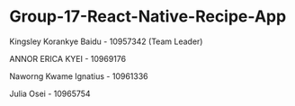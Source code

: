 # Group-17-React-Native-Recipe-App

<p>Kingsley Korankye Baidu - 10957342 (Team Leader)</p>
<p>ANNOR ERICA KYEI - 10969176</p>
<p>Naworng Kwame Ignatius - 10961336 </p>
<p>Julia Osei - 10965754</p>
